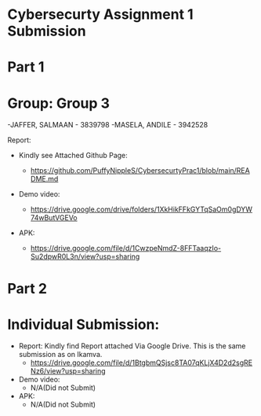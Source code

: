 # Cybersecurty Assignment 1 Submission


# Part 1

# Group: Group 3 
 -JAFFER, SALMAAN	-	3839798
 -MASELA, ANDILE	-	3942528

Report:
- Kindly see Attached Github Page:
  - https://github.com/PuffyNippleS/CybersecurtyPrac1/blob/main/README.md

- Demo video:  
  - https://drive.google.com/drive/folders/1XkHikFFkGYTqSaOm0gDYW74wButVGEVo
- APK: 
  - https://drive.google.com/file/d/1CwzpeNmdZ-8FFTaaqzIo-Su2dpwR0L3n/view?usp=sharing

# Part 2

# Individual Submission:
- Report: Kindly find Report attached Via Google Drive. This is the same submission as on Ikamva.
   - https://drive.google.com/file/d/1BtgbmQSjsc8TA07qKLjX4D2d2sgRENz6/view?usp=sharing
 - Demo video:
   - N/A(Did not Submit)
 - APK:
   - N/A(Did not Submit)
